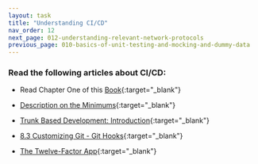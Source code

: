 ```yaml
---
layout: task
title: "Understanding CI/CD"
nav_order: 12
next_page: 012-understanding-relevant-network-protocols
previous_page: 010-basics-of-unit-testing-and-mocking-and-dummy-data
---
```

### Read the following articles about CI/CD:
- Read Chapter One of this [Book](https://www.amazon.com/Continuous-Integration-Improving-Software-Reducing/dp/0321336380){:target="_blank"}

- [Description on the Minimums](https://minimumcd.org/minimumcd/){:target="_blank"}

- [Trunk Based Development: Introduction](https://trunkbaseddevelopment.com){:target="_blank"}

- [8.3 Customizing Git - Git Hooks](https://git-scm.com/book/en/v2/Customizing-Git-Git-Hooks){:target="_blank"}

- [The Twelve-Factor App](https://12factor.net){:target="_blank"}